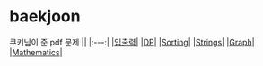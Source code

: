 # baekjoon

쿠키님이 준 pdf 문제 
||
|:---:|
|[입출력](https://github.com/yeonx/baekjoon/tree/main/%EC%9E%85%EC%B6%9C%EB%A0%A5)|
|[DP](https://github.com/yeonx/baekjoon/tree/main/DP)|
|[Sorting](https://github.com/yeonx/baekjoon/tree/main/Sorting)|
|[Strings](https://github.com/yeonx/baekjoon/tree/main/Strings)|
|[Graph](https://github.com/yeonx/baekjoon/tree/main/Graph)|
|[Mathematics]()|
